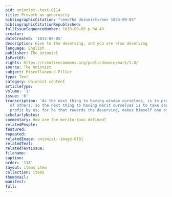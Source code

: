 ```yaml
---
pid: unionist--text-0114
title: Proverb on generosity
bibliographicCitation: "<em>The Unionist</em> 1833-09-05"
bibliographicCitationRepublished: 
fullIssueSequenceNumber: 1833-09-05 p.04.40
creator: 
dateCreated: '1833-09-05'
description: Give to the deserving, and you are also deserving
language: English
publisher: The Unionist
IsPartOf: 
rights: https://creativecommons.org/publicdomain/mark/1.0/
source: The Unionist
subject: Miscellaneous Filler
type: Text
category: Unionist content
articleType: 
volume: '1'
issue: '6'
transcription: 'As the next thing to having wisdom ourselves, is to profit by that
  of others, so the next thing to having merit ourselves is to take care the meritorious
  profit by us; for he that rewards the deserving, makes himself one of that number. '
scholarlyNotes: 
commentary: How are the meritorious defined?
relatedPeople: 
featured: 
repeated: 
relatedImage: unionist--image-0181
relatedText: 
relatedTextIssue: 
filename: 
caption: 
order: '113'
layout: items_item
collection: items
thumbnail: 
manifest: 
full: 
---
```

